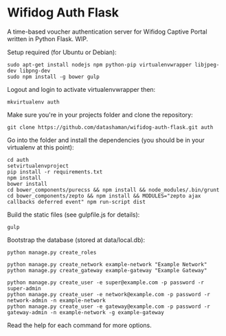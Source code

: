 Wifidog Auth Flask
==================

A time-based voucher authentication server for Wifidog Captive Portal written in Python Flask. WIP.

Setup required (for Ubuntu or Debian):

    sudo apt-get install nodejs npm python-pip virtualenvwrapper libjpeg-dev libpng-dev
    sudo npm install -g bower gulp

Logout and login to activate virtualenvwrapper then:

    mkvirtualenv auth

Make sure you're in your projects folder and clone the repository:

    git clone https://github.com/datashaman/wifidog-auth-flask.git auth

Go into the folder and install the dependencies (you should be in your virtualenv at this point):

    cd auth
    setvirtualenvproject
    pip install -r requirements.txt
    npm install
    bower install
	cd bower_components/purecss && npm install && node_modules/.bin/grunt
	cd bower_components/zepto && npm install && MODULES="zepto ajax callbacks deferred event" npm run-script dist

Build the static files (see gulpfile.js for details):

	gulp

Bootstrap the database (stored at data/local.db):

    python manage.py create_roles

    python manage.py create_network example-network "Example Network"
    python manage.py create_gateway example-gateway "Example Gateway"

    python manage.py create_user -e super@example.com -p password -r super-admin
    python manage.py create_user -e network@example.com -p password -r network-admin -n example-network
    python manage.py create_user -e gateway@example.com -p password -r gateway-admin -n example-network -g example-gateway

Read the help for each command for more options.
